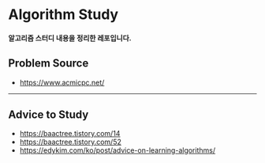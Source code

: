 Algorithm Study
===============
#### 알고리즘 스터디 내용을 정리한 레포입니다.

## Problem Source 
- https://www.acmicpc.net/

***

## Advice to Study
- <https://baactree.tistory.com/14>
- <https://baactree.tistory.com/52>
- <https://edykim.com/ko/post/advice-on-learning-algorithms/>

